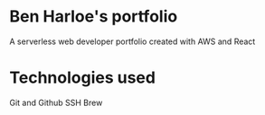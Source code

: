 # Ben Harloe's portfolio

A serverless web developer portfolio created with AWS and React

# Technologies used

Git and Github
SSH
Brew
